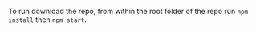 To run download the repo, from within the root folder of the repo run `npm install` then `npm start`.
